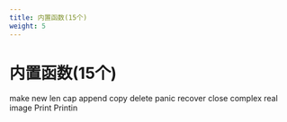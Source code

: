 ```yaml
---
title: 内置函数(15个)
weight: 5
---
```

# 内置函数(15个)
make 
new 
len 
cap 
append 
copy 
delete 
panic 
recover 
close 
complex 
real 
image 
Print 
Printin